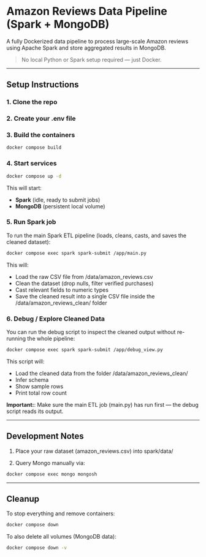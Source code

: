 # Amazon Reviews Data Pipeline (Spark + MongoDB)

A fully Dockerized data pipeline to process large-scale Amazon reviews using Apache Spark and store aggregated results in MongoDB.

>  No local Python or Spark setup required — just Docker.

---

## Setup Instructions

### 1. Clone the repo

### 2. Create your .env file

### 3. Build the containers

```bash
docker compose build
```

### 4. Start services

```bash
docker compose up -d
```

This will start:
- **Spark** (idle, ready to submit jobs)  
- **MongoDB** (persistent local volume)

### 5. Run Spark job

To run the main Spark ETL pipeline (loads, cleans, casts, and saves the cleaned dataset):
```bash
docker compose exec spark spark-submit /app/main.py
```

This will:
- Load the raw CSV file from /data/amazon_reviews.csv
- Clean the dataset (drop nulls, filter verified purchases)
- Cast relevant fields to numeric types
- Save the cleaned result into a single CSV file inside the /data/amazon_reviews_clean/ folder

### 6. Debug / Explore Cleaned Data

You can run the debug script to inspect the cleaned output without re-running the whole pipeline:
```bash
docker compose exec spark spark-submit /app/debug_view.py
```

This script will:
- Load the cleaned data from the folder /data/amazon_reviews_clean/
- Infer schema
- Show sample rows
- Print total row count

**Important:**: Make sure the main ETL job (main.py) has run first — the debug script reads its output.

--- 

## Development Notes

1. Place your raw dataset (amazon_reviews.csv) into spark/data/

2. Query Mongo manually via:

```bash 
docker compose exec mongo mongosh
```

---

## Cleanup

To stop everything and remove containers:

```bash
docker compose down
```

To also delete all volumes (MongoDB data):

```bash
docker compose down -v
```